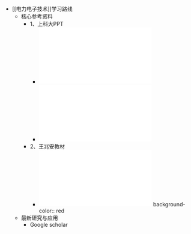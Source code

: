 - [[电力电子技术]]学习路线
	- 核心参考资料
		- 1、上科大PPT
			- ![Power_electronicsⅠ.pdf](../assets/Power_electronicsⅠ_1728742627985_0.pdf)
			- ![Power_electronicsⅡ.pdf](../assets/Power_electronicsⅡ_1728742632674_0.pdf)
		- 2、王兆安教材
			- ![电力电子技术第5版_王兆安2009_机械工业出版社.pdf](../assets/电力电子技术第5版_王兆安2009_机械工业出版社_1728742691229_0.pdf)
			  background-color:: red
	- 最新研究与应用
		- Google scholar